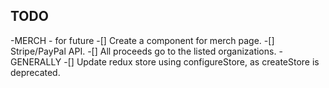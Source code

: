 ## TODO
-MERCH - for future
    -[] Create a component for merch page.
    -[] Stripe/PayPal API.
    -[] All proceeds go to the listed organizations.
-GENERALLY
    -[] Update redux store using configureStore, as createStore is deprecated.